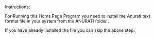 Instructions:

For Running this Home Page Program you need to install the Anurati text format file in your system from the ANURATI folder .

If you have already installed the file you can skip the above step.